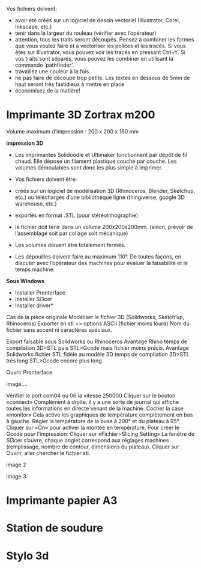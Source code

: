 

Vos fichiers doivent:
* avoir été créés sur un logiciel de dessin vectoriel (Illustrator, Corel, Inkscape, etc.)
* tenir dans la largeur du rouleau (vérifier avec l’opérateur)
* attention, tous les traits seront découpés. Pensez à combiner les formes que vous voulez faire et à vectoriser les polices et les tracés. Si vous êtes sur Illustrator, vous pouvez voir les tracés en pressant Ctrl+Y. Si vos traits sont séparés, vous pouvez les combiner en utilisant la commande ‘pathfinder’.
* travaillez une couleur à la fois.
* ne pas faire de découpe trop petite. Les textes en dessous de 5mm de haut seront très fastidieux à mettre en place
* économisez de la matière!


# Imprimante 3D Zortrax m200
Volume maximum d’impression : 200 x 200 x 180 mm

**impression 3D**

* Les imprimantes Solidoodle et Ultimaker fonctionnent par dépôt de fil chaud. Elle dépose un filament plastique couche par couche. Les volumes démoulables sont donc les plus simple à imprimer.

* Vos fichiers doivent être:
* créés sur un logiciel de modélisation 3D (Rhinoceros, Blender, Sketchup, etc.) ou téléchargés d’une bibliothèque ligne (thingiverse, google 3D warehouse, etc.)
* exportés en format .STL (pour stéréolithographie)
* le fichier doit tenir dans un volume 200x200x200mm. (sinon, prévoir de l’assemblage soit par collage soit mécanique)
* Les volumes doivent être totalement fermés.
* Les dépouilles doivent faire au maximum 110°.
De toutes façons, en discuter avec l’opérateur des machines pour évaluer la faisabilité et le temps machine.


**Sous Windows**

* Installer Pronterface
* Installer Sl3cer
* Installer driver*

Cas de la pièce originale
Modéliser le fichier 3D (Solidworks, Sketch’up, Rhinoceros)
Exporter en stl >> options ASCII (fichier moins lourd)
Nom du fichier sans accent ni caractères spéciaux.

Export faisable sous Solidworks ou Rhinoceros
Avantage Rhino temps de compilation 3D>STL puis STL>Gcode mais fichier moins précis.
Avantage Solidworks fichier STL fidèle au modèle 3D temps de compilation 3D>STL très long STL>Gcode encore plus long.

Ouvrir Pronterface

image....

Vérifier le port com04 ou 06
     la vitesse 250000
Cliquer sur le bouton «connect»
Complément à droite, il y a une sorte de journal qui affiche toutes les informations en directe venant de la machine.
Cocher la case «monitor»
Cela active les graphiques de température complètement en bas à gauche.
Régler la température de la buse à 200° et du plateau à 95°.
Cliquer sur «On» pour activer la montée en température.
Pour créer le Gcode pour l’impression:
Cliquer sur «Fichier>Slicing Setting»
    La fenêtre de Sl3cer s’ouvre, chaque onglet correspond aux réglages machines (remplissage, nombre de contour, dimensions du plateau).
Cliquer sur Ouvrir, aller chercher le fichier stl.

image 2


image 3

# Imprimante papier A3

# Station de soudure

# Stylo 3d
